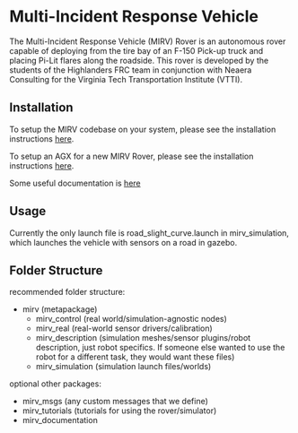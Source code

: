 # Multi-Incident Response Vehicle

The Multi-Incident Response Vehicle (MIRV) Rover is an autonomous rover capable of deploying from the tire bay of an F-150 Pick-up truck and placing Pi-Lit flares along the roadside. This rover is developed by the students of the Highlanders FRC team in conjunction with Neaera Consulting for the Virginia Tech Transportation Institute (VTTI).


## Installation
To setup the MIRV codebase on your system, please see the installation instructions [here](installation.md).

To setup an AGX for a new MIRV Rover, please see the installation instructions [here](agx_setup.md).

Some useful documentation is [here](documentation.md)

## Usage
Currently the only launch file is road_slight_curve.launch in mirv_simulation, which launches the vehicle with sensors on a road in gazebo. 

## Folder Structure
recommended folder structure:
- mirv (metapackage)
  - mirv_control (real world/simulation-agnostic nodes)
  - mirv_real (real-world sensor drivers/calibration)
  - mirv_description (simulation meshes/sensor plugins/robot description,  just robot specifics. If someone else wanted to use the robot for a different task, they would want these files)
  - mirv_simulation (simulation launch files/worlds)

optional other packages:
  - mirv_msgs (any custom messages that we define)
  - mirv_tutorials (tutorials for using the rover/simulator)
  - mirv_documentation
